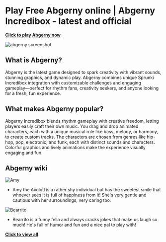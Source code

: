 # Play Free Abgerny online | Abgerny Incredibox - latest and official

**[Click to play Abgerny now](https://abgerny.my/)**

![abgerny screenshot](https://abgerny.my/abgerny-screenshot.png)

## What is Abgerny?
Abgerny is the latest game designed to spark creativity with vibrant sounds, stunning graphics, and dynamic play. Abgerny combines unique Sprunki Incredibox integration with customizable challenges and engaging gameplay—perfect for rhythm fans, creativity seekers, and anyone looking for a fresh, fun experience.

## What makes Abgerny popular?
Abgerny Incredibox blends rhythm gameplay with creative freedom, letting players easily craft their own music. You drag and drop animated characters, each with a unique musical role like bass, melody, or harmony, to create custom tracks. The characters are chosen from genres like hip-hop, pop, electronic, and funk, each with distinct sounds and characters. Colorful graphics and lively animations make the experience visually engaging and fun.

## Abgerny wiki
![Amy](https://abgerny.my/_next/image?url=%2Fcharacters%2FAmy.png&w=700&q=75)
- Amy the Axolotl is a rather shy individual but has the sweetest smile that whoever sees it is full of happiness from it! She's very gentle and cautious with her surroundings, very caring too.

![Bearrito](https://abgerny.my/_next/image?url=%2Fcharacters%2FBearrito.png&w=700&q=75)
- Bearrito is a funny fella and always cracks jokes that make us laugh so much! He's full of humor and fun and a nice pal to play with!

**[Click to view all](https://abgerny.my/blog/abgerny-wiki)**
